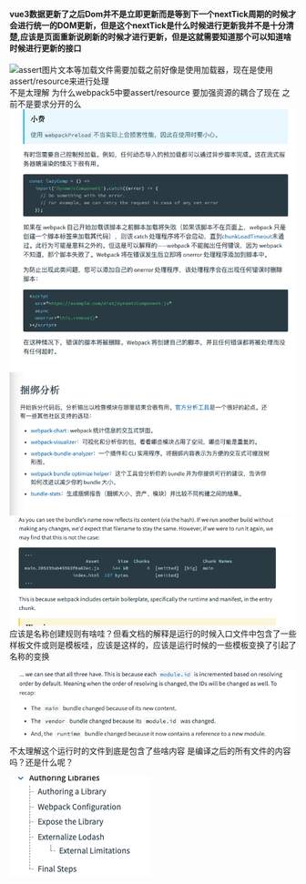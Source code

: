 <!-- ##### 单页应用程序的优势(相较于多页面程序) 或许并没有优势或则说是更合适的，减少对与服务器的请求了，通过vue-router等路由插件来模拟页面的跳转 -->
#### vue3数据更新了之后Dom并不是立即更新而是等到下一个nextTick周期的时候才会进行统一的DOM更新，但是这个nextTick是什么时候进行更新我并不是十分清楚,应该是页面重新说刷新的时候才进行更新，但是这就需要知道那个可以知道啥时候进行更新的接口
<!-- #### reactive响应式测试
![reactive响应式测试](./img/reactive%E6%B7%B1%E5%BA%A6%E7%9B%91%E5%90%AC%E7%9A%84%E5%93%8D%E5%BA%94%E5%BC%8F%E6%B5%8B%E8%AF%95.png) 就是监听引用对象的属性 但是当引用对象切换了之后是无法监听到之前对象的变换的-->
<!-- **最主要的是想知道reactive和ref之前的区别**
ref本质上还是reactive 但是由于reactive无法对基本进行就响应式（let obj = reactive({obj:1}); obj =  [2,323]这样直接变换引用的时候是无法监听到obj变换的，这里就需要使用ref来进行监听，obj其实就变换成了{value:obj}这样来就可以监听到obj的变换）
#### reactive的限制中 reactiv根本上没法监听基础类型的原因究竟是什么呢？ 这个根本原因应该是proxy的原因
![reactive的限制](./img/reactive%E7%9A%84%E9%99%90%E5%88%B6.png) -->
<!-- 
#### reactive和ref的根本上的区别和原理是什么了？为啥ref就可以直接将基础元素实现响应式嗯？但是为啥要在元素中添加个value，还是说本质上其实是一样的呢？ -->

<!-- #### what's happend when nactive element binding click event?
![native click](./img/native_element_bind_click_what_happend_on_child.png)
> the child component will be binding native event and self event (this sort is slef to native) -->

<!-- ### how to through attrs on nested component?
![native click](./img/nest_component_inheritance_how_to_through_attr.png)
>确实是会传递给孙子组件 -->


<!-- #### hot to make attrs reactive? 父组件中的reactive对象中的数据如何在子组件中修改了？
![attrs reactive](./img/attrs_reactive.png)
> 在子组件中可以直接使用父组件传来的reactive数据 并且在父组件中也是可以实现响应式的 。 -->

<!-- ![表单元素的动态属性绑定](./img/%E8%A1%A8%E5%8D%95%E5%85%83%E7%B4%A0%E7%9A%84%E5%8A%A8%E6%80%81%E5%B1%9E%E6%80%A7%E7%9A%84%E7%BB%91%E5%AE%9A.png)
意识是多选只有没有被选择的时候可以使用false-value来设置，没有选的时候也是有值的  正确的意识是只有这个checkbox作为单选的时候，只有一个的才会实现yes no的切换，v-model中绑定的数据是个普通数据不是数组的时候-->

<!-- ![lazy修饰符的操作需要看下](./img/lazy%E4%BF%AE%E9%A5%B0%E7%AC%A6%E7%9A%84%E6%93%8D%E4%BD%9C%E9%9C%80%E8%A6%81%E6%9F%A5%E7%9C%8B%E4%B8%8B.png) 这的意识是失去光标或者enter之后才会执行change数据，才会重新同步数据，并不是实时更新而是失去光标之后才更新 -->
<!-- ![组件上是如何使用v-model的](./img/v-model%E7%BB%84%E4%BB%B6%E4%B8%8A%E6%98%AF%E5%A6%82%E4%BD%95%E4%BD%BF%E7%94%A8%E7%9A%84.png)model还是使用emit来做u哦 和普通的没啥差别 -->
<!-- ![watch深度监听reactive对象并且普通的对象变换是否可以监听到,getters返回某个对象的属性来进行监听](./img/watcher%E6%B7%B1%E5%BA%A6%E7%9B%91%E5%90%ACreactive%E5%AF%B9%E8%B1%A1%E5%B9%B6%E6%9F%A5%E7%9C%8B%E4%B8%8B%E6%99%AE%E9%80%9A%E7%9A%84%E5%AF%B9%E8%B1%A1%E6%98%AF%E5%90%A6%E5%8F%AF%E4%BB%A5%E7%9B%91%E5%90%AC%E5%88%B0%E5%8F%98%E6%8D%A2.png)
watch只能监听到响应式数据的变换 但是可以监听到普通对象用getter返回的情况 -->
<!-- ![什么情况下会是用flush:post先更新vue然后执行watch了](./img/v-model%E7%BB%84%E4%BB%B6%E4%B8%8A%E6%98%AF%E5%A6%82%E4%BD%95%E4%BD%BF%E7%94%A8%E7%9A%84.png) -->
<!-- ![路由加载的时候如果没有加载到对应的组件可以使用reject来返回一个失败的组件结果吗](./img/%E8%B7%AF%E7%94%B1%E5%8A%A0%E8%BD%BD%E7%9A%84%E6%97%B6%E5%80%99%E5%A6%82%E6%9E%9C%E6%B2%A1%E6%9C%89%E5%8A%A0%E8%BD%BD%E5%88%B0%E5%AF%B9%E5%BA%94%E7%9A%84%E7%BB%84%E4%BB%B6%E5%8F%AF%E4%BB%A5%E4%BD%BF%E7%94%A8reject%E6%9D%A5%E8%BF%94%E5%9B%9E%E4%B8%80%E4%B8%AA%E5%A4%B1%E8%B4%A5%E7%9A%84%E7%BB%84%E4%BB%B6%E7%BB%93%E6%9E%9C%E5%90%97.png) -->
<!-- ![异步加载组件的高级操作内容](./img/%E8%B7%AF%E7%94%B1%E5%8A%A0%E8%BD%BD%E7%9A%84%E6%97%B6%E5%80%99%E5%A6%82%E6%9E%9C%E6%B2%A1%E6%9C%89%E5%8A%A0%E8%BD%BD%E5%88%B0%E5%AF%B9%E5%BA%94%E7%9A%84%E7%BB%84%E4%BB%B6%E5%8F%AF%E4%BB%A5%E4%BD%BF%E7%94%A8reject%E6%9D%A5%E8%BF%94%E5%9B%9E%E4%B8%80%E4%B8%AA%E5%A4%B1%E8%B4%A5%E7%9A%84%E7%BB%84%E4%BB%B6%E7%BB%93%E6%9E%9C%E5%90%97.png) -->
<!-- ![插件内容的创建和使用](./img/%E6%8F%92%E4%BB%B6%E5%86%85%E5%AE%B9%E7%9A%84%E5%88%9B%E5%BB%BA%E5%92%8C%E7%BB%83%E4%B9%A0.png) -->
<!-- ![Teleport的实现原理是什么呢？还是FIxed? 修改了DOM结构但是没有修改逻辑结构](./img/teleport%E7%9A%84%E5%AE%9E%E7%8E%B0%E5%8E%9F%E7%90%86%E6%98%AF%E4%BB%80%E4%B9%88%E5%91%A2%EF%BC%9F%E8%BF%98%E6%98%AFFixed%E5%90%97.png)
![Teleport同时输送两个组件到一个元素上](./img/%E5%90%8C%E6%97%B6%E8%BE%93%E9%80%81%E4%B8%A4%E4%B8%AA%E7%BB%84%E4%BB%B6teleport.png) -->

![assert图片文本等加载文件需要加载之前好像是使用加载器，现在是使用assert/resource来进行处理](./img/webpack/assert%E5%9B%BE%E7%89%87%E6%96%87%E5%AD%97%E7%AD%89%E7%9A%84%E5%8A%A0%E8%BD%BD%20%E4%B9%8B%E5%89%8D%E6%98%AF%E4%BD%BF%E7%94%A8%E5%8A%A0%E8%BD%BD%E5%99%A8%20%E7%8E%B0%E5%9C%A8%E5%A5%BD%E5%83%8F%E6%98%AF%E7%9B%B4%E6%8E%A5%E4%BD%BF%E7%94%A8assert/)
不是太理解 为什么webpack5中要assert/resource 要加强资源的耦合了现在 之前不是要求分开的么
![这个预加载是在干什么没有看明白这说了啥](./img/webpack/%E8%BF%99%E4%B8%AA%E9%A2%84%E5%8A%A0%E8%BD%BD%E6%98%AF%E5%9C%A8%E8%AF%B4%E5%95%A5%E5%91%80%E6%B2%A1%E6%9C%89%E7%9C%8B%E6%87%82.png)
![需要学会这些东西并使用这些东西来分析项目的=](./img/webpack/%E9%9C%80%E8%A6%81%E6%9F%A5%E7%9C%8B%E5%92%8C%E5%AD%A6%E4%BC%9A%E4%BD%BF%E7%94%A8%E8%BF%99%E4%BA%9B%E5%8A%9F%E8%83%BD%E6%9D%A5%E5%AF%B9%E9%A1%B9%E7%9B%AE%E8%BF%9B%E8%A1%8C%E5%88%86%E6%9E%90.png)
![不是十分理解为什么文件没有改变但是当重新构建的时候文件名称会变换](./img/webpack/%E4%B8%8D%E6%98%AF%E5%8D%81%E5%88%86%E7%90%86%E8%A7%A3%E4%B8%BA%E4%BB%80%E4%B9%88%E6%96%87%E4%BB%B6%E6%B2%A1%E6%9C%89%E6%94%B9%E5%8F%98%E4%BD%86%E6%98%AF%E5%BD%93%E9%87%8D%E6%96%B0%E6%9E%84%E5%BB%BA%E7%9A%84%E6%97%B6%E5%80%99%E6%96%87%E4%BB%B6%E5%90%8D%E7%A7%B0%E4%BC%9A%E5%8F%98%E6%8D%A2.png)应该是名称创建规则有啥哇？但看文档的解释是运行的时候入口文件中包含了一些样板文件或则是模板哇，应该是这样的，应该是运行时候的一些模板变换了引起了名称的变换


![不明白构建出来的runtime.js文件到底是指啥了](./img/webpack/%E8%BF%99%E9%87%8C%E4%B8%8D%E6%98%AF%E5%8D%81%E5%88%86%E7%9F%A5%E9%81%93%E8%BF%99%E4%B8%AAruntime.js%E5%88%B0%E5%BA%95%E6%98%AF%E5%95%A5%E6%84%8F%E8%AF%86%E5%91%A2%EF%BC%9F.png)不太理解这个运行时的文件到底是包含了些啥内容 是编译之后的所有文件的内容吗？还是什么呢？

![第三方库使用webpack的方式](./img/webpack/%E8%BF%99%E4%B8%AA%E5%BA%94%E8%AF%A5%E6%98%AF%E4%B8%89%E6%96%B9%E5%BA%93%E4%BD%BF%E7%94%A8webpack%E7%9A%84%E4%BD%BF%E7%94%A8%E6%96%B9%E5%BC%8F.png)


